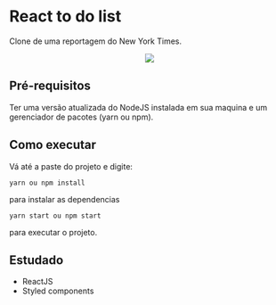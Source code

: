 # React to do list 
Clone de uma reportagem do New York Times.

<p align="center">
  <img src="/demo/clone-nyt.gif" />
</p>

## Pré-requisitos
Ter uma versão atualizada do NodeJS instalada em sua maquina e um gerenciador de pacotes (yarn ou npm).

## Como executar
Vá até a paste do projeto e digite:
```
yarn ou npm install
```
para instalar as dependencias
```
yarn start ou npm start
```
para executar o projeto.
## Estudado
* ReactJS
* Styled components
